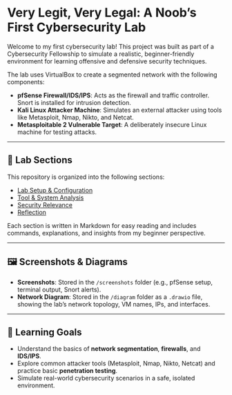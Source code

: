 # Very Legit, Very Legal: A Noob’s First Cybersecurity Lab

Welcome to my first cybersecurity lab! This project was built as part of a Cybersecurity Fellowship to simulate a realistic, beginner-friendly environment for learning offensive and defensive security techniques.

The lab uses VirtualBox to create a segmented network with the following components:

- **pfSense Firewall/IDS/IPS**: Acts as the firewall and traffic controller. Snort is installed for intrusion detection.
- **Kali Linux Attacker Machine**: Simulates an external attacker using tools like Metasploit, Nmap, Nikto, and Netcat.
- **Metasploitable 2 Vulnerable Target**: A deliberately insecure Linux machine for testing attacks.

---

## 📂 Lab Sections

This repository is organized into the following sections:

- [Lab Setup & Configuration](Lab_Setup_and_Configuration.md)
- [Tool & System Analysis](Tool_and_System_Analysis.md)
- [Security Relevance](Security_Relevance.md)
- [Reflection](Reflection.md)

Each section is written in Markdown for easy reading and includes commands, explanations, and insights from my beginner perspective.

---

## 🖼️ Screenshots & Diagrams

- **Screenshots**: Stored in the `/screenshots` folder (e.g., pfSense setup, terminal output, Snort alerts).
- **Network Diagram**: Stored in the `/diagram` folder as a `.drawio` file, showing the lab’s network topology, VM names, IPs, and interfaces.

---

## 🎯 Learning Goals

- Understand the basics of **network segmentation**, **firewalls**, and **IDS/IPS**.
- Explore common attacker tools (Metasploit, Nmap, Nikto, Netcat) and practice basic **penetration testing**.
- Simulate real-world cybersecurity scenarios in a safe, isolated environment.
